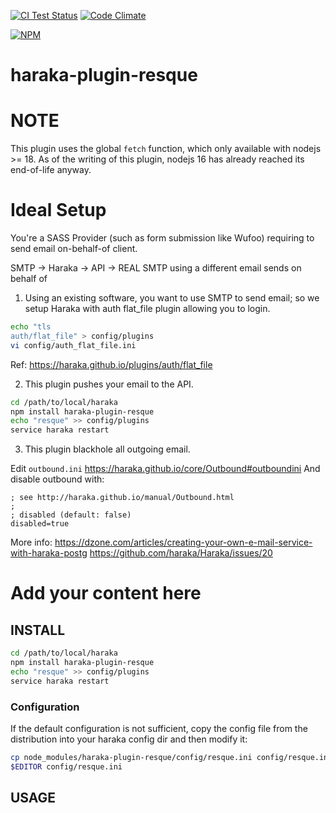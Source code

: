 [![CI Test Status][ci-img]][ci-url]
[![Code Climate][clim-img]][clim-url]

[![NPM][npm-img]][npm-url]

# haraka-plugin-resque


# NOTE
This plugin uses the global `fetch` function, which only available with nodejs >= 18.  As of the writing of this plugin, nodejs 16 has already reached its end-of-life anyway.

# Ideal Setup
You're a SASS Provider (such as form submission like Wufoo) requiring to send email on-behalf-of client.

SMTP -> Haraka -> API -> REAL SMTP using a different email sends on behalf of

1.  Using an existing software, you want to use SMTP to send email; so we setup Haraka with auth flat_file plugin allowing you to login.

```sh
echo "tls
auth/flat_file" > config/plugins
vi config/auth_flat_file.ini
```
Ref: https://haraka.github.io/plugins/auth/flat_file

2.  This plugin pushes your email to the API.

```sh
cd /path/to/local/haraka
npm install haraka-plugin-resque
echo "resque" >> config/plugins
service haraka restart
```

3.  This plugin blackhole all outgoing email.

Edit `outbound.ini` https://haraka.github.io/core/Outbound#outboundini
And disable outbound with:
```
; see http://haraka.github.io/manual/Outbound.html
;
; disabled (default: false)
disabled=true
```

More info: https://dzone.com/articles/creating-your-own-e-mail-service-with-haraka-postg
https://github.com/haraka/Haraka/issues/20

# Add your content here

## INSTALL

```sh
cd /path/to/local/haraka
npm install haraka-plugin-resque
echo "resque" >> config/plugins
service haraka restart
```

### Configuration

If the default configuration is not sufficient, copy the config file from the distribution into your haraka config dir and then modify it:

```sh
cp node_modules/haraka-plugin-resque/config/resque.ini config/resque.ini
$EDITOR config/resque.ini
```

## USAGE


<!-- leave these buried at the bottom of the document -->
[ci-img]: https://github.com/haraka/haraka-plugin-resque/actions/workflows/ci.yml/badge.svg
[ci-url]: https://github.com/haraka/haraka-plugin-resque/actions/workflows/ci.yml
[clim-img]: https://codeclimate.com/github/haraka/haraka-plugin-resque/badges/gpa.svg
[clim-url]: https://codeclimate.com/github/haraka/haraka-plugin-resque
[npm-img]: https://nodei.co/npm/haraka-plugin-resque.png
[npm-url]: https://www.npmjs.com/package/haraka-plugin-resque
